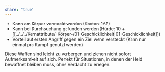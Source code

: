 ```yaml
---
share: "true"
---
```

- Kann am Körper versteckt werden (Kosten: 1AP)  
- Kann bei Durchsuchung gefunden werden (Hürde: 10 + [[../../../Kernattribute/-Körper-/01-Geschicklichkeit|01-Geschicklichkeit]])  
- Vorteil auf ersten Angriff gegen ein Ziel wenn versteckt (Kann nur einmal pro Kampf genutzt werden)  
  
Diese Waffen sind leicht zu verbergen und ziehen nicht sofort Aufmerksamkeit auf sich. Perfekt für Situationen, in denen der Held bewaffnet bleiben muss, ohne Verdacht zu erregen.
